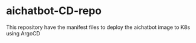# aichatbot-CD-repo
This repository have the manifest files to deploy the aichatbot image to K8s using ArgoCD
